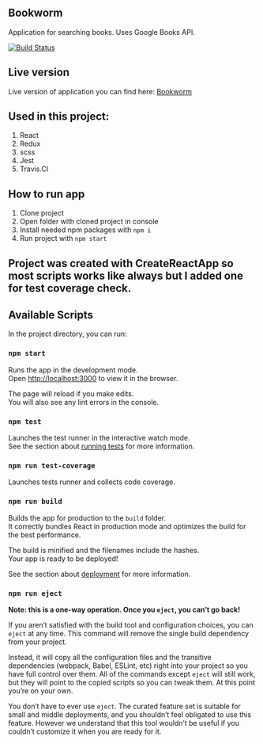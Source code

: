 ## Bookworm

Application for searching books. Uses Google Books API. 

[![Build Status](https://travis-ci.org/mfordas/bookworm.svg?branch=master)](https://travis-ci.org/mfordas/bookworm)

## Live version

Live version of application you can find here: [Bookworm](https://fordas.pl/Bookworm/)

## Used in this project:

1. React
2. Redux
3. scss
4. Jest
5. Travis.CI

## How to run app

1. Clone project
2. Open folder with cloned project in console
3. Install needed npm packages with `npm i`
4. Run project with `npm start`


## Project was created with CreateReactApp so most scripts works like always but I added one for test coverage check.

## Available Scripts

In the project directory, you can run:

### `npm start`

Runs the app in the development mode.<br />
Open [http://localhost:3000](http://localhost:3000) to view it in the browser.

The page will reload if you make edits.<br />
You will also see any lint errors in the console.

### `npm test`

Launches the test runner in the interactive watch mode.<br />
See the section about [running tests](https://facebook.github.io/create-react-app/docs/running-tests) for more information.

### `npm run test-coverage`

Launches tests runner and collects code coverage.<br />

### `npm run build`

Builds the app for production to the `build` folder.<br />
It correctly bundles React in production mode and optimizes the build for the best performance.

The build is minified and the filenames include the hashes.<br />
Your app is ready to be deployed!

See the section about [deployment](https://facebook.github.io/create-react-app/docs/deployment) for more information.

### `npm run eject`

**Note: this is a one-way operation. Once you `eject`, you can’t go back!**

If you aren’t satisfied with the build tool and configuration choices, you can `eject` at any time. This command will remove the single build dependency from your project.

Instead, it will copy all the configuration files and the transitive dependencies (webpack, Babel, ESLint, etc) right into your project so you have full control over them. All of the commands except `eject` will still work, but they will point to the copied scripts so you can tweak them. At this point you’re on your own.

You don’t have to ever use `eject`. The curated feature set is suitable for small and middle deployments, and you shouldn’t feel obligated to use this feature. However we understand that this tool wouldn’t be useful if you couldn’t customize it when you are ready for it.
